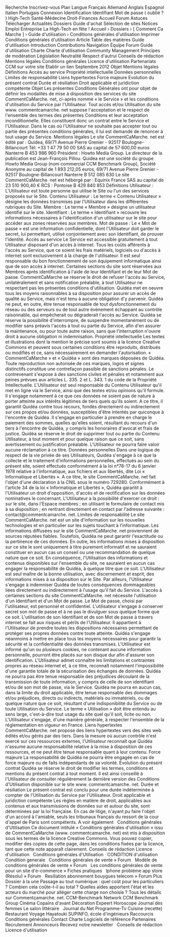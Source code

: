 Recherche Inscrivez-vous Plan Langue Français Allemand Anglais Espagnol Italien Portugais Connexion Identification Identifiant Mot de passe ( oublié ? ) High-Tech Santé-Médecine Droit-Finances Accueil Forum Astuces Télécharger Actualités Dossiers Guide d'achat Sélection de sites Notices Emploi Entreprise La High-Tech en fête ! Accueil › Dossiers › \[ Comment Ca Marche \] › Guide d'utilisation › Conditions générales d'utilisation Imprimer Conditions générales d'utilisation Article Table des matières Guide d'utilisation Introduction Contributions Navigation Équipe Forum Guide d'utilisation Charte Charte d'utilisation Community Management Principes de modération Législation Neutralité Respect d'autrui Conseils de rédaction Mentions légales Conditions générales Licence d'utilisation Partenariats CCM sur votre site Etablir un lien Septembre 2012 Objet Mentions légales Définitions Accès au service Propriété intellectuelle Données personnelles Limites de responsabilité Liens hypertextes Force majeure Evolution du présent contrat Durée et résiliation Droit applicable et juridiction compétente Objet Les présentes Conditions Générales ont pour objet de définir les modalités de mise à disposition des services du site CommentCaMarche. net, ci-après nommé « le Service » et les conditions d'utilisation du Service par l'Utilisateur. Tout accès et/ou Utilisation du site www. commentcamarche. net suppose l'acceptation et le respect de l'ensemble des termes des présentes Conditions et leur acceptation inconditionnelle. Elles constituent donc un contrat entre le Service et l'Utilisateur. Dans le cas où l'Utilisateur ne souhaite pas accepter tout ou partie des présentes conditions générales, il lui est demandé de renoncer à tout usage du Service. Mentions légales Le site CommentCaMarche. net est édité par : Quidea, 69/71 Avenue Pierre Grenier - 92517 Boulogne-Billancourt Tél: +33 1 47 79 50 00 SAS au capital de 57 600,00 euros Nanterre B 453 986 960 Président : Howto Media Group. Le directeur de la publication est Jean-François Pillou. Quidea est une société du groupe Howto Media Group (nom commercial CCM Benchmark Group), Société Anonyme au capital de 1 893 212,05 euros, 69/71 Avenue Pierre Grenier - 92517 Boulogne-Billancourt Nanterre B 512 085 630 Le site CommentCaMarche. net est hébergé par : Equinix France SAS au capital de 23 510 900,40 € RCS : Pontoise B 429 840 853 Définitions Utilisateur : L'Utilisateur est toute personne qui utilise le Site ou l'un des services proposés sur le Site. Contenu Utilisateur : Le terme « Contenu Utilisateur » désigne les données transmises par l'Utilisateur dans les différentes rubriques du Site. Membre : Le terme « Membre » désigne un utilisateur identifié sur le site. Identifiant : Le terme « Identifiant » recouvre les informations nécessaires à l'identification d'un utilisateur sur le site pour accéder aux zones réservées aux membres. Mot de passe : Le « Mot de passe » est une information confidentielle, dont l'Utilisateur doit garder le secret, lui permettant, utilisé conjointement avec son Identifiant, de prouver l'identité. Accès au service Le Service est accessible gratuitement à tout Utilisateur disposant d'un accès à internet. Tous les coûts afférents à l'accès au Service, que ce soient les frais matériels, logiciels ou d'accès à internet sont exclusivement à la charge de l'utilisateur. Il est seul responsable du bon fonctionnement de son équipement informatique ainsi que de son accès à internet. Certaines sections du site sont réservées aux Membres après identification à l'aide de leur Identifiant et de leur Mot de passe. CommentCaMarche se réserve le droit de refuser l'accès au Service, unilatéralement et sans notification préalable, à tout Utilisateur ne respectant pas les présentes conditions d'utilisation. Quidéa met en oeuvre tous les moyens raisonnables à sa disposition pour assurer un accès de qualité au Service, mais n'est tenu à aucune obligation d'y parvenir. Quidéa ne peut, en outre, être tenue responsable de tout dysfonctionnement du réseau ou des serveurs ou de tout autre événement échappant au contrôle raisonnable, qui empêcherait ou dégraderait l'accès au Service. Quidéa se réserve la possibilité d'interrompre, de suspendre momentanément ou de modifier sans préavis l'accès à tout ou partie du Service, afin d'en assurer la maintenance, ou pour toute autre raison, sans que l'interruption n'ouvre droit à aucune obligation ni indemnisation. Propriété intellectuelle Les textes et illustrations dont la mention le précise sont soumis à la licence Creative Commons et peuvent sous certaines conditions être reproduits, distribués ou modifiés et ce, sans nécessairement en demander l'autorisation. « CommentCaMarche » et « Quidéa » sont des marques déposées de Quidéa. Toute reproduction non autorisée de ces marques, logos et signes distinctifs constitue une contrefaçon passible de sanctions pénales. Le contrevenant s'expose à des sanctions civiles et pénales et notamment aux peines prévues aux articles L. 335. 2 et L. 343. 1 du code de la Propriété Intellectuelle. L'Utilisateur est seul responsable du Contenu Utilisateur qu'il met en ligne via le Service, ainsi que des textes et/ou opinions qu'il formule. Il s'engage notamment à ce que ces données ne soient pas de nature à porter atteinte aux intérêts légitimes de tiers quels qu'ils soient. A ce titre, il garantit Quidéa contre tous recours, fondés directement ou indirectement sur ces propos et/ou données, susceptibles d'être intentés par quiconque à l'encontre de Quidéa. Il s'engage en particulier à prendre en charge le paiement des sommes, quelles qu'elles soient, résultant du recours d'un tiers à l'encontre de Quidéa, y compris les honoraires d'avocat et frais de justice. Quidéa se réserve le droit de supprimer tout ou partie du Contenu Utilisateur, à tout moment et pour quelque raison que ce soit, sans avertissement ou justification préalable. L'Utilisateur ne pourra faire valoir aucune réclamation à ce titre. Données personnelles Dans une logique de respect de la vie privée de ses Utilisateurs, Quidéa s'engage à ce que la collecte et le traitement d'informations personnelles, effectués au sein du présent site, soient effectués conformément à la loi n°78-17 du 6 janvier 1978 relative à l'informatique, aux fichiers et aux libertés, dite Loi « Informatique et Libertés ». A ce titre, le site CommentCaMarche. net fait l'objet d'une déclaration à la CNIL sous le numéro 729280. Conformément à l'article 34 de la loi « Informatique et Libertés », Quidéa garantit à l'Utilisateur un droit d'opposition, d'accès et de rectification sur les données nominatives le concernant. L'Utilisateur a la possibilité d'exercer ce droit : sur le site, dans l'Espace membres ; en utilisant le formulaire de contact mis à sa disposition ; en rentrant directement en contact par l'adresse suivante : contact@commentcamarche. net. Limites de responsabilité Le site CommentCaMarche. net est un site d'information sur les nouvelles technologies et en particulier sur les sujets touchant à l'informatique. Les informations diffusées sur le site CommentCaMarche. net proviennent de sources réputées fiables. Toutefois, Quidéa ne peut garantir l'exactitude ou la pertinence de ces données. En outre, les informations mises à disposition sur ce site le sont uniquement à titre purement informatif et ne sauraient constituer en aucun cas un conseil ou une recommandation de quelque nature que ce soit. En conséquence, l'Utilisation des informations et contenus disponibles sur l'ensemble du site, ne sauraient en aucun cas engager la responsabilité de Quidéa, à quelque titre que ce soit. L'Utilisateur est seul maître de la bonne utilisation, avec discernement et esprit, des informations mises à sa disposition sur le Site. Par ailleurs, l'Utilisateur s'engage à indemniser Quidéa de toutes conséquences dommageables liées directement ou indirectement à l'usage qu'il fait du Service. L'accès à certaines sections du site CommentCaMarche. net nécessite l'utilisation d'un Identifiant et d'un Mot de passe. Le Mot de passe, choisi par l'utilisateur, est personnel et confidentiel. L'utilisateur s'engage à conserver secret son mot de passe et à ne pas le divulguer sous quelque forme que ce soit. L'utilisation de son Identifiant et de son Mot de passe à travers internet se fait aux risques et périls de l'Utilisateur. Il appartient à l'Utilisateur de prendre toutes les dispositions nécessaires permettant de protéger ses propres données contre toute atteinte. Quidéa s'engage néanmoins à mettre en place tous les moyens nécessaires pour garantir la sécurité et la confidentialité des données transmises. L'Utilisateur est informé qu'un ou plusieurs cookies, ne contenant aucune information personnelle, pourront être placés sur son disque dur afin d'assurer son identification. L'Utilisateur admet connaître les limitations et contraintes propres au réseau internet et, à ce titre, reconnaît notamment l'impossibilité d'une garantie totale de la sécurisation des échanges de données. Quidéa ne pourra pas être tenue responsable des préjudices découlant de la transmission de toute information, y compris de celle de son identifiant et/ou de son mot de passe, via le Service. Quidéa ne pourra en aucun cas, dans la limite du droit applicable, être tenue responsable des dommages et/ou préjudices, directs ou indirects, matériels ou immatériels, ou de quelque nature que ce soit, résultant d'une indisponibilité du Service ou de toute Utilisation du Service. Le terme « Utilisation » doit être entendu au sens large, c'est-à-dire tout usage du site quel qu'il soit, licite ou non. L'Utilisateur s'engage, d'une manière générale, à respecter l'ensemble de la réglementation en vigueur en France. Liens hypertextes CommentCaMarche. net propose des liens hypertextes vers des sites web édités et/ou gérés par des tiers. Dans la mesure où aucun contrôle n'est exercé sur ces ressources externes, l'Utilisateur reconnaît que Quidéa n'assume aucune responsabilité relative à la mise à disposition de ces ressources, et ne peut être tenue responsable quant à leur contenu. Force majeure La responsabilité de Quidéa ne pourra être engagée en cas de force majeure ou de faits indépendants de sa volonté. Evolution du présent contrat Quidéa se réserve le droit de modifier les termes, conditions et mentions du présent contrat à tout moment. Il est ainsi conseillé à l'Utilisateur de consulter régulièrement la dernière version des Conditions d'Utilisation disponible sur le site www. commentcamarche. net. Durée et résiliation Le présent contrat est conclu pour une durée indéterminée à compter de l'Utilisation du Service par l'Utilisateur. Droit applicable et juridiction compétente Les règles en matière de droit, applicables aux contenus et aux transmissions de données sur et autour du site, sont déterminées par la loi française. En cas de litige, n'ayant pu faire l'objet d'un accord à l'amiable, seuls les tribunaux français du ressort de la cour d'appel de Paris sont compétents. A voir également   Conditions générales d'Utilisation Ce document intitulé « Conditions générales d'utilisation » issu de CommentCaMarche (www. commentcamarche. net) est mis à disposition sous les termes de la licence Creative Commons. Vous pouvez copier, modifier des copies de cette page, dans les conditions fixées par la licence, tant que cette note apparaît clairement. Conseils de rédaction Licence d'utilisation   Conditions générales d'Utilisation   CONDITION d'utilisation   Condition generale   Conditions générales de vente » Forum   Modèle de conditions générales de vente » Forum   Les conditions générales de vente pour un site d'e-commerce » Fiches pratiques   Iphone probléme app store (Résolu) » Forum   Resiliation abonnement bouygues telecom » Forum Plus Dossier à la une Passage au tout numérique : quel coût pour les particuliers ? Combien cela coûte-t-il au total ? Quelles aides apportent l'état et les acteurs du marché pour alléger cette charge non choisie ? Tous les détails sur Commentçamarche. net. CCM-Benchmark Network CCM Benchmark Group Cinéma Copains d'avant Décoration Expeert Horoscope Journal des femmes Le salon littéraire   Journal du Net Programme-Tv Cuisine (recette) Restaurant Voyage Hayatouki SUPINFO, école d'ingénieurs Raccourcis Conditions générales Contact Charte Logiciels de référence Partenaires Recrutement Annonceurs Recevez notre newsletter   Conseils de rédaction Licence d'utilisation